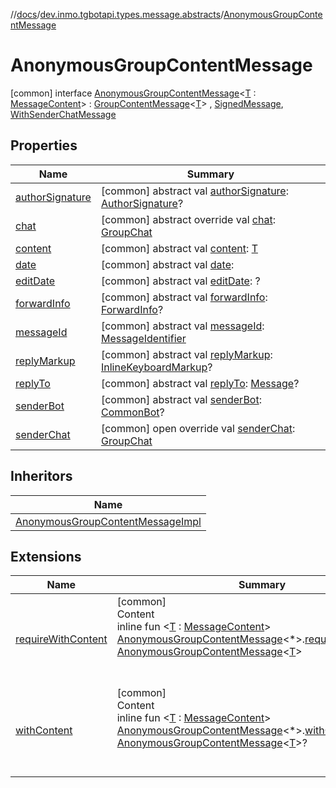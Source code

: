 //[docs](../../../index.md)/[dev.inmo.tgbotapi.types.message.abstracts](../index.md)/[AnonymousGroupContentMessage](index.md)



# AnonymousGroupContentMessage  
 [common] interface [AnonymousGroupContentMessage](index.md)<[T](index.md) : [MessageContent](../../dev.inmo.tgbotapi.types.message.content.abstracts/-message-content/index.md)> : [GroupContentMessage](../-group-content-message/index.md)<[T](index.md)> , [SignedMessage](../-signed-message/index.md), [WithSenderChatMessage](../-with-sender-chat-message/index.md)   


## Properties  
  
|  Name |  Summary | 
|---|---|
| <a name="dev.inmo.tgbotapi.types.message.abstracts/AnonymousGroupContentMessage/authorSignature/#/PointingToDeclaration/"></a>[authorSignature](index.md#%5Bdev.inmo.tgbotapi.types.message.abstracts%2FAnonymousGroupContentMessage%2FauthorSignature%2F%23%2FPointingToDeclaration%2F%5D%2FProperties%2F625018081)| <a name="dev.inmo.tgbotapi.types.message.abstracts/AnonymousGroupContentMessage/authorSignature/#/PointingToDeclaration/"></a> [common] abstract val [authorSignature](index.md#%5Bdev.inmo.tgbotapi.types.message.abstracts%2FAnonymousGroupContentMessage%2FauthorSignature%2F%23%2FPointingToDeclaration%2F%5D%2FProperties%2F625018081): [AuthorSignature](../../dev.inmo.tgbotapi.types/index.md#%5Bdev.inmo.tgbotapi.types%2FAuthorSignature%2F%2F%2FPointingToDeclaration%2F%5D%2FClasslikes%2F625018081)?   <br>|
| <a name="dev.inmo.tgbotapi.types.message.abstracts/AnonymousGroupContentMessage/chat/#/PointingToDeclaration/"></a>[chat](index.md#%5Bdev.inmo.tgbotapi.types.message.abstracts%2FAnonymousGroupContentMessage%2Fchat%2F%23%2FPointingToDeclaration%2F%5D%2FProperties%2F625018081)| <a name="dev.inmo.tgbotapi.types.message.abstracts/AnonymousGroupContentMessage/chat/#/PointingToDeclaration/"></a> [common] abstract override val [chat](index.md#%5Bdev.inmo.tgbotapi.types.message.abstracts%2FAnonymousGroupContentMessage%2Fchat%2F%23%2FPointingToDeclaration%2F%5D%2FProperties%2F625018081): [GroupChat](../../dev.inmo.tgbotapi.types.chat.abstracts/-group-chat/index.md)   <br>|
| <a name="dev.inmo.tgbotapi.types.message.abstracts/AnonymousGroupContentMessage/content/#/PointingToDeclaration/"></a>[content](index.md#%5Bdev.inmo.tgbotapi.types.message.abstracts%2FAnonymousGroupContentMessage%2Fcontent%2F%23%2FPointingToDeclaration%2F%5D%2FProperties%2F625018081)| <a name="dev.inmo.tgbotapi.types.message.abstracts/AnonymousGroupContentMessage/content/#/PointingToDeclaration/"></a> [common] abstract val [content](index.md#%5Bdev.inmo.tgbotapi.types.message.abstracts%2FAnonymousGroupContentMessage%2Fcontent%2F%23%2FPointingToDeclaration%2F%5D%2FProperties%2F625018081): [T](index.md)   <br>|
| <a name="dev.inmo.tgbotapi.types.message.abstracts/AnonymousGroupContentMessage/date/#/PointingToDeclaration/"></a>[date](index.md#%5Bdev.inmo.tgbotapi.types.message.abstracts%2FAnonymousGroupContentMessage%2Fdate%2F%23%2FPointingToDeclaration%2F%5D%2FProperties%2F625018081)| <a name="dev.inmo.tgbotapi.types.message.abstracts/AnonymousGroupContentMessage/date/#/PointingToDeclaration/"></a> [common] abstract val [date](index.md#%5Bdev.inmo.tgbotapi.types.message.abstracts%2FAnonymousGroupContentMessage%2Fdate%2F%23%2FPointingToDeclaration%2F%5D%2FProperties%2F625018081):    <br>|
| <a name="dev.inmo.tgbotapi.types.message.abstracts/AnonymousGroupContentMessage/editDate/#/PointingToDeclaration/"></a>[editDate](index.md#%5Bdev.inmo.tgbotapi.types.message.abstracts%2FAnonymousGroupContentMessage%2FeditDate%2F%23%2FPointingToDeclaration%2F%5D%2FProperties%2F625018081)| <a name="dev.inmo.tgbotapi.types.message.abstracts/AnonymousGroupContentMessage/editDate/#/PointingToDeclaration/"></a> [common] abstract val [editDate](index.md#%5Bdev.inmo.tgbotapi.types.message.abstracts%2FAnonymousGroupContentMessage%2FeditDate%2F%23%2FPointingToDeclaration%2F%5D%2FProperties%2F625018081): ?   <br>|
| <a name="dev.inmo.tgbotapi.types.message.abstracts/AnonymousGroupContentMessage/forwardInfo/#/PointingToDeclaration/"></a>[forwardInfo](index.md#%5Bdev.inmo.tgbotapi.types.message.abstracts%2FAnonymousGroupContentMessage%2FforwardInfo%2F%23%2FPointingToDeclaration%2F%5D%2FProperties%2F625018081)| <a name="dev.inmo.tgbotapi.types.message.abstracts/AnonymousGroupContentMessage/forwardInfo/#/PointingToDeclaration/"></a> [common] abstract val [forwardInfo](index.md#%5Bdev.inmo.tgbotapi.types.message.abstracts%2FAnonymousGroupContentMessage%2FforwardInfo%2F%23%2FPointingToDeclaration%2F%5D%2FProperties%2F625018081): [ForwardInfo](../../dev.inmo.tgbotapi.types.message/-forward-info/index.md)?   <br>|
| <a name="dev.inmo.tgbotapi.types.message.abstracts/AnonymousGroupContentMessage/messageId/#/PointingToDeclaration/"></a>[messageId](index.md#%5Bdev.inmo.tgbotapi.types.message.abstracts%2FAnonymousGroupContentMessage%2FmessageId%2F%23%2FPointingToDeclaration%2F%5D%2FProperties%2F625018081)| <a name="dev.inmo.tgbotapi.types.message.abstracts/AnonymousGroupContentMessage/messageId/#/PointingToDeclaration/"></a> [common] abstract val [messageId](index.md#%5Bdev.inmo.tgbotapi.types.message.abstracts%2FAnonymousGroupContentMessage%2FmessageId%2F%23%2FPointingToDeclaration%2F%5D%2FProperties%2F625018081): [MessageIdentifier](../../dev.inmo.tgbotapi.types/index.md#%5Bdev.inmo.tgbotapi.types%2FMessageIdentifier%2F%2F%2FPointingToDeclaration%2F%5D%2FClasslikes%2F625018081)   <br>|
| <a name="dev.inmo.tgbotapi.types.message.abstracts/AnonymousGroupContentMessage/replyMarkup/#/PointingToDeclaration/"></a>[replyMarkup](index.md#%5Bdev.inmo.tgbotapi.types.message.abstracts%2FAnonymousGroupContentMessage%2FreplyMarkup%2F%23%2FPointingToDeclaration%2F%5D%2FProperties%2F625018081)| <a name="dev.inmo.tgbotapi.types.message.abstracts/AnonymousGroupContentMessage/replyMarkup/#/PointingToDeclaration/"></a> [common] abstract val [replyMarkup](index.md#%5Bdev.inmo.tgbotapi.types.message.abstracts%2FAnonymousGroupContentMessage%2FreplyMarkup%2F%23%2FPointingToDeclaration%2F%5D%2FProperties%2F625018081): [InlineKeyboardMarkup](../../dev.inmo.tgbotapi.types.buttons/-inline-keyboard-markup/index.md)?   <br>|
| <a name="dev.inmo.tgbotapi.types.message.abstracts/AnonymousGroupContentMessage/replyTo/#/PointingToDeclaration/"></a>[replyTo](index.md#%5Bdev.inmo.tgbotapi.types.message.abstracts%2FAnonymousGroupContentMessage%2FreplyTo%2F%23%2FPointingToDeclaration%2F%5D%2FProperties%2F625018081)| <a name="dev.inmo.tgbotapi.types.message.abstracts/AnonymousGroupContentMessage/replyTo/#/PointingToDeclaration/"></a> [common] abstract val [replyTo](index.md#%5Bdev.inmo.tgbotapi.types.message.abstracts%2FAnonymousGroupContentMessage%2FreplyTo%2F%23%2FPointingToDeclaration%2F%5D%2FProperties%2F625018081): [Message](../-message/index.md)?   <br>|
| <a name="dev.inmo.tgbotapi.types.message.abstracts/AnonymousGroupContentMessage/senderBot/#/PointingToDeclaration/"></a>[senderBot](index.md#%5Bdev.inmo.tgbotapi.types.message.abstracts%2FAnonymousGroupContentMessage%2FsenderBot%2F%23%2FPointingToDeclaration%2F%5D%2FProperties%2F625018081)| <a name="dev.inmo.tgbotapi.types.message.abstracts/AnonymousGroupContentMessage/senderBot/#/PointingToDeclaration/"></a> [common] abstract val [senderBot](index.md#%5Bdev.inmo.tgbotapi.types.message.abstracts%2FAnonymousGroupContentMessage%2FsenderBot%2F%23%2FPointingToDeclaration%2F%5D%2FProperties%2F625018081): [CommonBot](../../dev.inmo.tgbotapi.types/-common-bot/index.md)?   <br>|
| <a name="dev.inmo.tgbotapi.types.message.abstracts/AnonymousGroupContentMessage/senderChat/#/PointingToDeclaration/"></a>[senderChat](sender-chat.md)| <a name="dev.inmo.tgbotapi.types.message.abstracts/AnonymousGroupContentMessage/senderChat/#/PointingToDeclaration/"></a> [common] open override val [senderChat](sender-chat.md): [GroupChat](../../dev.inmo.tgbotapi.types.chat.abstracts/-group-chat/index.md)   <br>|


## Inheritors  
  
|  Name | 
|---|
| <a name="dev.inmo.tgbotapi.types.message/AnonymousGroupContentMessageImpl///PointingToDeclaration/"></a>[AnonymousGroupContentMessageImpl](../../dev.inmo.tgbotapi.types.message/-anonymous-group-content-message-impl/index.md)|


## Extensions  
  
|  Name |  Summary | 
|---|---|
| <a name="dev.inmo.tgbotapi.extensions.utils//requireWithContent/dev.inmo.tgbotapi.types.message.abstracts.AnonymousGroupContentMessage[*]#/PointingToDeclaration/"></a>[requireWithContent](../../dev.inmo.tgbotapi.extensions.utils/require-with-content.md)| <a name="dev.inmo.tgbotapi.extensions.utils//requireWithContent/dev.inmo.tgbotapi.types.message.abstracts.AnonymousGroupContentMessage[*]#/PointingToDeclaration/"></a>[common]  <br>Content  <br>inline fun <[T](../../dev.inmo.tgbotapi.extensions.utils/require-with-content.md) : [MessageContent](../../dev.inmo.tgbotapi.types.message.content.abstracts/-message-content/index.md)> [AnonymousGroupContentMessage](index.md)<*>.[requireWithContent](../../dev.inmo.tgbotapi.extensions.utils/require-with-content.md)(): [AnonymousGroupContentMessage](index.md)<[T](../../dev.inmo.tgbotapi.extensions.utils/require-with-content.md)>  <br><br><br>|
| <a name="dev.inmo.tgbotapi.extensions.utils//withContent/dev.inmo.tgbotapi.types.message.abstracts.AnonymousGroupContentMessage[*]#/PointingToDeclaration/"></a>[withContent](../../dev.inmo.tgbotapi.extensions.utils/with-content.md)| <a name="dev.inmo.tgbotapi.extensions.utils//withContent/dev.inmo.tgbotapi.types.message.abstracts.AnonymousGroupContentMessage[*]#/PointingToDeclaration/"></a>[common]  <br>Content  <br>inline fun <[T](../../dev.inmo.tgbotapi.extensions.utils/with-content.md) : [MessageContent](../../dev.inmo.tgbotapi.types.message.content.abstracts/-message-content/index.md)> [AnonymousGroupContentMessage](index.md)<*>.[withContent](../../dev.inmo.tgbotapi.extensions.utils/with-content.md)(): [AnonymousGroupContentMessage](index.md)<[T](../../dev.inmo.tgbotapi.extensions.utils/with-content.md)>?  <br><br><br>|

